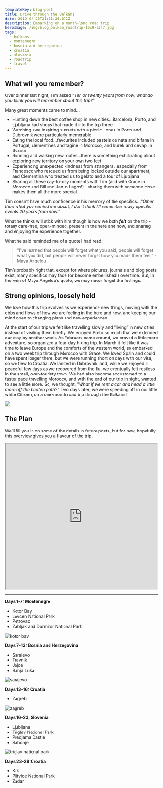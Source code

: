 ```yaml
---
templateKey: blog-post
title: Drive through the Balkans
date: 2019-04-23T21:01:26.871Z
description: Embarking on a month-long road trip
heroImage: /img/blog_balkan_roadtrip-16x9-7347.jpg
tags:
  - balkans
  - montenegro
  - bosnia and herzegovina
  - croatia
  - slovenia
  - roadtrip
  - travel
---
```

## What will you remember?

Over dinner last night, Tim asked “_Ten or twenty years from now, what do you think you will remember about this trip?_”

Many great moments came to mind…

* Hunting down the best coffee shop in new cities...Barcelona, Porto, and Ljubljana had shops that made it into the top three
* Watching awe inspiring sunsets with a picnic...ones in Porto and Dubrovnik were particularly memorable
* Eating the local food...favourites included pasteis de nata and bifana in Portugal, clementines and tagine in Morocco, and burek and cevapi in Bosnia
* Running and walking new routes...there is something exhilarating about exploring new territory on your own two feet
* Experiencing unexpected kindness from strangers...especially from Francesco who rescued us from being locked outside our apartment, and Clementina who treated us to gelato and a tour of Ljubljana
* Sharing all these day-to-day moments with Tim (and with Grace in Morocco and Bill and Jan in Lagos!)...sharing them with someone close makes them all the more special

Tim doesn’t have much confidence in his memory of the specifics...“_Other than what you remind me about, I don’t think I’ll remember many specific events 20 years from now._”

What he thinks will stick with him though is how we both _**felt**_ on the trip - totally care-free, open-minded, present in the here and now, and sharing and enjoying the experience together.

What he said reminded me of a quote I had read:

> “I've learned that people will forget what you said, people will forget what you did, but people will never forget how you made them feel.” - Maya Angelou 

Tim’s probably right that, except for where pictures, journals and blog posts exist, many specifics may fade (or become embellished!) over time. But, in the vein of Maya Angelou’s quote, we may never forget the feelings.

## Strong opinions, loosely held

We love how this trip evolves as we experience new things, moving with the ebbs and flows of how we are feeling in the here and now, and keeping our mind open to changing plans and new experiences. 

At the start of our trip we felt like travelling slowly and “living” in new cities instead of visiting them briefly. We enjoyed Porto so much that we extended our stay by another week. As  February came around, we craved a little more adventure, so organized a four-day hiking trip. In March it felt like it was time to leave Europe and the comforts of the western world, so embarked on a two week trip through Morocco with Grace. We loved Spain and could have spent longer there, but we were running short on days with our visa, so we flew to Croatia. We landed in Dubrovnik, and, while we enjoyed a peaceful few days as we recovered from the flu, we eventually felt restless in the small, over-touristy town. We had also become accustomed to a faster pace travelling Morocco, and with the end of our trip in sight, wanted to see a little more. So, we thought, "_What if we rent a car and head a little more off the beaten path?"_ Two days later, we were speeding off in our little white Citroen, on a one-month road trip through the Balkans!

![](/img/blog_balkan_roadtrip-16x9-7219.jpg)

## The Plan

We’ll fill you in on some of the details in future posts, but for now, hopefully this overview gives you a flavour of the trip.

<div style="display:flex;justify-content:center;width:100%;">

<iframe src="https://www.google.com/maps/d/embed?mid=1wrbDQd3fuWRsEXLTHKSiK0dEUU6UBNwN" width="640" height="480"></iframe>

</div>

- - -

**Days 1-7: Montenegro**

* Kotor Bay
* Lovcen National Park
* Petrovac
* Zabljak and Durmitor National Park

![kotor bay](/img/blog_balkan_montenegro-5x7-6430.jpg "kotor bay")

**Days 7-13: Bosnia and Herzegovina**

* Sarajevo
* Travnik
* Jajce
* Banja Luka

![sarajevo](/img/blog_balkan_bosnia-16x9-6858.jpg "sarajevo")

**Days 13-16: Croatia**

* Zagreb

![zagreb](/img/blog_balkan_zagreb-5x7-7502.jpg "zagreb")

**Days 16-23, Slovenia**

* Ljubljana
* Triglav National Park
* Predjama Castle
* Sabonje

![triglav national park](/img/blog_balkan_slovenia-16x9-7583.jpg "triglav national park")

**Days 23-28:Croatia**

* Krk
* Plitvice National Park
* Zadar
